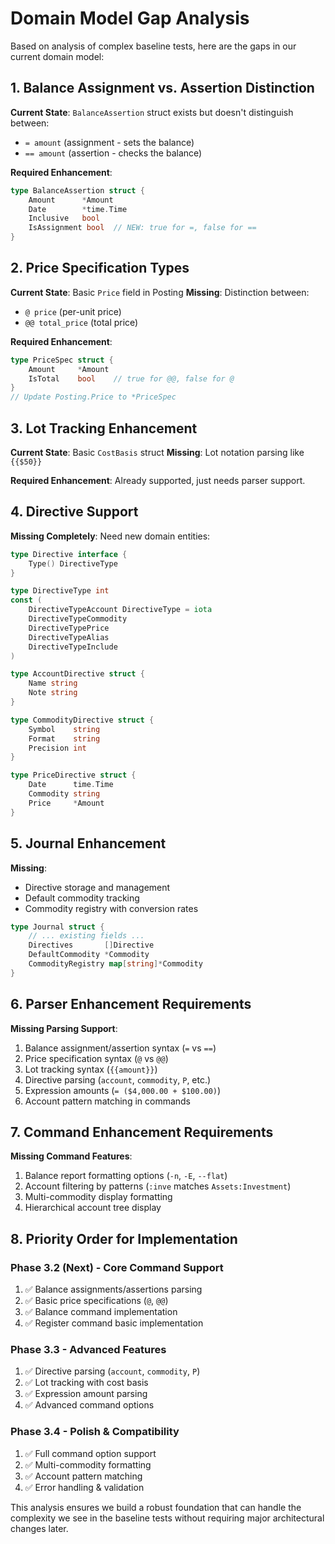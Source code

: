 # Domain Model Gap Analysis

Based on analysis of complex baseline tests, here are the gaps in our current domain model:

## 1. Balance Assignment vs. Assertion Distinction

**Current State**: `BalanceAssertion` struct exists but doesn't distinguish between:
- `= amount` (assignment - sets the balance)
- `== amount` (assertion - checks the balance)

**Required Enhancement**:
```go
type BalanceAssertion struct {
    Amount      *Amount
    Date        *time.Time
    Inclusive   bool
    IsAssignment bool  // NEW: true for =, false for ==
}
```

## 2. Price Specification Types

**Current State**: Basic `Price` field in Posting
**Missing**: Distinction between:
- `@ price` (per-unit price)
- `@@ total_price` (total price)

**Required Enhancement**:
```go
type PriceSpec struct {
    Amount     *Amount
    IsTotal    bool    // true for @@, false for @
}
// Update Posting.Price to *PriceSpec
```

## 3. Lot Tracking Enhancement

**Current State**: Basic `CostBasis` struct
**Missing**: Lot notation parsing like `{{$50}}`

**Required Enhancement**: Already supported, just needs parser support.

## 4. Directive Support

**Missing Completely**: Need new domain entities:

```go
type Directive interface {
    Type() DirectiveType
}

type DirectiveType int
const (
    DirectiveTypeAccount DirectiveType = iota
    DirectiveTypeCommodity
    DirectiveTypePrice
    DirectiveTypeAlias
    DirectiveTypeInclude
)

type AccountDirective struct {
    Name string
    Note string
}

type CommodityDirective struct {
    Symbol    string
    Format    string
    Precision int
}

type PriceDirective struct {
    Date      time.Time
    Commodity string
    Price     *Amount
}
```

## 5. Journal Enhancement

**Missing**: 
- Directive storage and management
- Default commodity tracking
- Commodity registry with conversion rates

```go
type Journal struct {
    // ... existing fields ...
    Directives       []Directive
    DefaultCommodity *Commodity
    CommodityRegistry map[string]*Commodity
}
```

## 6. Parser Enhancement Requirements

**Missing Parsing Support**:
1. Balance assignment/assertion syntax (`=` vs `==`)
2. Price specification syntax (`@` vs `@@`) 
3. Lot tracking syntax (`{{amount}}`)
4. Directive parsing (`account`, `commodity`, `P`, etc.)
5. Expression amounts (`= ($4,000.00 + $100.00)`)
6. Account pattern matching in commands

## 7. Command Enhancement Requirements

**Missing Command Features**:
1. Balance report formatting options (`-n`, `-E`, `--flat`)
2. Account filtering by patterns (`:inve` matches `Assets:Investment`)
3. Multi-commodity display formatting
4. Hierarchical account tree display

## 8. Priority Order for Implementation

### Phase 3.2 (Next) - Core Command Support
1. ✅ Balance assignments/assertions parsing
2. ✅ Basic price specifications (`@`, `@@`)
3. ✅ Balance command implementation
4. ✅ Register command basic implementation

### Phase 3.3 - Advanced Features  
1. ✅ Directive parsing (`account`, `commodity`, `P`)
2. ✅ Lot tracking with cost basis
3. ✅ Expression amount parsing
4. ✅ Advanced command options

### Phase 3.4 - Polish & Compatibility
1. ✅ Full command option support
2. ✅ Multi-commodity formatting
3. ✅ Account pattern matching
4. ✅ Error handling & validation

This analysis ensures we build a robust foundation that can handle the complexity we see in the baseline tests without requiring major architectural changes later.